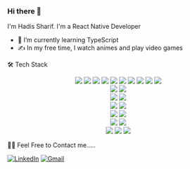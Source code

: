 ### Hi there 👋

I'm Hadis Sharif. I'm a React Native Developer
- 🌱 I’m currently learning TypeScript
-  ✍️  In my free time, I watch animes and play video games

🛠  Tech Stack

<p align="center">
    <a><img src="https://img.shields.io/badge/React_Native-20232A?style=for-the-badge&logo=react&logoColor=61DAFB" /></a>
    <a><img src="https://img.shields.io/badge/JavaScript-F7DF1E?style=for-the-badge&logo=javascript&logoColor=black" /></a>
    <a><img src="https://img.shields.io/badge/Redux-593D88?style=for-the-badge&logo=redux&logoColor=white" /></a>
    <a><img src="https://img.shields.io/badge/React-20232A?style=for-the-badge&logo=react&logoColor=61DAFB" /></a>
    <a><img src="https://img.shields.io/badge/Android-3DDC84?style=for-the-badge&logo=android&logoColor=white" /> </a>
    <a><img src="https://img.shields.io/badge/iOS-000000?style=for-the-badge&logo=ios&logoColor=white" /> </a>
    <a><img src="https://img.shields.io/badge/Jest-C21325?style=for-the-badge&logo=jest&logoColor=white)" /> </a>
    <a><img src="https://img.shields.io/badge/firebase-ffca28?style=for-the-badge&logo=firebase&logoColor=black" /> </a>
    <a><img src="https://img.shields.io/badge/styled--components-DB7093?style=for-the-badge&logo=styled-components&logoColor=white" /> </a>
    <img src="https://img.shields.io/badge/gradle-02303A?style=for-the-badge&logo=gradle&logoColor=white" />
    <br />
    <a><img src="https://img.shields.io/badge/Realm-39477F?style=for-the-badge&logo=realm&logoColor=white" /></a>
    <img src="https://img.shields.io/badge/MongoDB-%234ea94b.svg?style=for-the-badge&logo=mongodb&logoColor=white" />
    <br />
      <a><img src="https://img.shields.io/badge/Git-F05032?style=for-the-badge&logo=git&logoColor=whit" /> </a>
    <img src="https://img.shields.io/badge/gitlab-%23181717.svg?style=for-the-badge&logo=gitlab&logoColor=white" />
    <br />
    <a><img src="https://img.shields.io/badge/Express.js-000000?style=for-the-badge&logo=express&logoColor=white" /> </a>
    <img src="https://img.shields.io/badge/Node.js-339933?style=for-the-badge&logo=nodedotjs&logoColor=white" /> 
    <br />
      <a>   <img src="https://img.shields.io/badge/Jira-0052CC?style=for-the-badge&logo=Jira&logoColor=white" /></a>
  <a> <img src="https://img.shields.io/badge/Postman-FF6C37?style=for-the-badge&logo=postman&logoColor=white" /></a>
     <br />
    <img src="https://img.shields.io/badge/mac%20os-000000?style=for-the-badge&logo=apple&logoColor=white" />
    <img src="https://img.shields.io/badge/Windows-0078D6?style=for-the-badge&logo=windows&logoColor=white" />
    <br />
    <img src="https://img.shields.io/badge/Xcode-007ACC?style=for-the-badge&logo=Xcode&logoColor=white" />
    <img src="https://img.shields.io/badge/VisualStudioCode-0078d7.svg?style=for-the-badge&logo=visual-studio-code&logoColor=white" />
    <img src="https://img.shields.io/badge/Android%20Studio-3DDC84.svg?style=for-the-badge&logo=android-studio&logoColor=white" />
    <!--   <img src="" /> --><!--   <img src="" /> -->
    <!--   <img src="" /> -->
    <!--   <img src="" /> -->
</p>

🤝🏻  Feel Free to Contact me.....

[![LinkedIn](https://img.shields.io/badge/LinkedIn-0077B5?style=for-the-badge&logo=linkedin&logoColor=white)](https://www.linkedin.com/in/hadis-sharif-83a64a36/)
[![Gmail](https://img.shields.io/badge/Gmail-D14836?style=for-the-badge&logo=gmail&logoColor=white)](mailto:hadis.sharif@gmail.com) 

